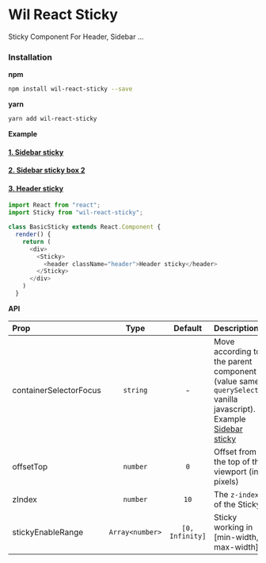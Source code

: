 # Wil React Sticky
Sticky Component For Header, Sidebar ...

### Installation

**npm**

```bash
npm install wil-react-sticky --save
```

**yarn**

```bash
yarn add wil-react-sticky
```

**Example**

#### [1. Sidebar sticky](https://6qzgv.codesandbox.io/)
#### [2. Sidebar sticky box 2](https://6qzgv.codesandbox.io/sticky-box2)
#### [3. Header sticky](https://6qzgv.codesandbox.io/header-sticky)

```js
import React from "react";
import Sticky from "wil-react-sticky";

class BasicSticky extends React.Component {
  render() {
    return (
      <div>
        <Sticky>
          <header className="header">Header sticky</header>
        </Sticky>
      </div>
    )
  }
```

**API**

| Prop                  | Type                                | Default | Description |
| :---------            | :-------:                           | :-----: | :----------- |
| containerSelectorFocus   | `string`                     | -       | Move according to the parent component (value same `querySelector` vanilla javascript). Example [Sidebar sticky](https://6qzgv.codesandbox.io/)  |
| offsetTop             | `number`                     | `0`       | Offset from the top of the viewport (in pixels) |
| zIndex    | `number`      | `10`       | The `z-index` of the Sticky |
| stickyEnableRange    | `Array<number>`      | `[0, Infinity]`       | Sticky working in [min-width, max-width]  |
